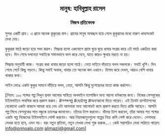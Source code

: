 <div align=center><h2 align=center>মানুষ: হাবিবুল্লাহ রাসেল</h4><h3 align=center>নিজস্ব প্রতিবেদক</h3>
</div>

সুন্দর একটি গ্রাম। এ গ্রামে অনেক কুকুরের বাস। গ্রামের মানুষ অসচ্ছল হয়ে গেলে কুকুরদের মধ্যে দারুণ খাদ্যসংকট দেখা দেয়।

কুকুররা মাঠে জড়ো হয়ে সভা করল। সিদ্ধান্ত হলো একযোগে গ্রামে ঘুরে ঘুরে খাবার সংগ্রহ করে এই মাঠে একত্রিত করা হবে। দিন শেষে দলনেতা সবাইকে সমানভাবে ভাগ করে দেবে, যাতে কারও ক্ষুধায় মরতে না হয়।

সিদ্ধান্ত অনুযায়ী কাজ। সংগ্রহ করা খাবার জড়ো হলো মাঠে। নেতা লাইনে দাঁড়াতে বলল সকলকে। সবাই খুশি। দিন শেষে পেটে কিছু পড়বে। কিন্তু সবাই অবাক, খাবার তো অনেক কম এখানে। হিসাব করে দেখল, আরও বেশি খাবার থাকার কথা।

লাইন ভেঙে একটা কুকুর সামনে দাঁড়িয়ে বলল, নেতা, আপনি কিন্তু দুপেয়েদের মতো কাজ করলেন।

[নিয়ম: ১০০ শব্দের গল্প লিখুন প্রথম আলোর সাহিত্য অনলাইন ম্যাগাজিন অন্য আলো ডটকমের জন্য। নিজের ফেসবুকের টাইমলাইনে পাবলিক করে প্রকাশ করুন। #শশব্দগল্প #ছোট্টগল্প #অন্যআলো দিতে পারেন। এই তিনটা হ্যাশট্যাশগের যেকোনো একটা থাকলে আমরা ধরে নেব এটা আপনারা অন্য আলোডট কমে প্রকাশ করতে দিতে রাজি আছেন। আপনি গল্প লিখে ফেসবুকের সাত বন্ধুকে চ্যালেঞ্জ জানাবেন। তাঁদের ট্যাগ করবেন। যাঁদের ট্যাগ করবেন, তাঁরা আবার শত শব্দের একটা গল্প নিজেদের টাইমলাইনে পোস্ট করবেন। আর নিয়মকানুনগুলো গল্পের নিচে কপি পেস্ট করে দেবেন। পেশাদার লেখক হতে হবে, এমন নয়। বরং নতুন প্রতিভা, নতুন লেখক লেখা শুরু করুক...। কেউ সরাসরিও লেখা পাঠাতে পারেন: info@onnoalo.com alimazij@gmail.com]


